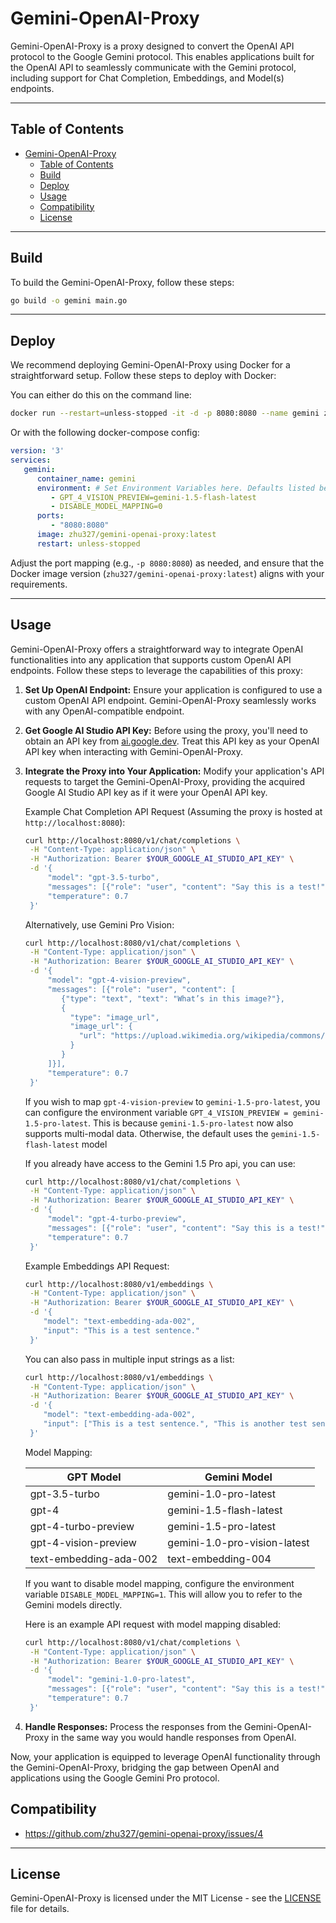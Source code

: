 # Gemini-OpenAI-Proxy

Gemini-OpenAI-Proxy is a proxy designed to convert the OpenAI API protocol to the Google Gemini protocol. This enables applications built for the OpenAI API to seamlessly communicate with the Gemini protocol, including support for Chat Completion, Embeddings, and Model(s) endpoints.

---

## Table of Contents

- [Gemini-OpenAI-Proxy](#gemini-openai-proxy)
  - [Table of Contents](#table-of-contents)
  - [Build](#build)
  - [Deploy](#deploy)
  - [Usage](#usage)
  - [Compatibility](#compatibility)
  - [License](#license)

---

## Build

To build the Gemini-OpenAI-Proxy, follow these steps:

```bash
go build -o gemini main.go
```

---

## Deploy

We recommend deploying Gemini-OpenAI-Proxy using Docker for a straightforward setup. Follow these steps to deploy with Docker:

   You can either do this on the command line:
   ```bash
   docker run --restart=unless-stopped -it -d -p 8080:8080 --name gemini zhu327/gemini-openai-proxy:latest
   ```

   Or with the following docker-compose config:
   ```yaml
   version: '3'
   services:
      gemini:
         container_name: gemini
         environment: # Set Environment Variables here. Defaults listed below
            - GPT_4_VISION_PREVIEW=gemini-1.5-flash-latest
            - DISABLE_MODEL_MAPPING=0
         ports:
            - "8080:8080"
         image: zhu327/gemini-openai-proxy:latest
         restart: unless-stopped
   ```

Adjust the port mapping (e.g., `-p 8080:8080`) as needed, and ensure that the Docker image version (`zhu327/gemini-openai-proxy:latest`) aligns with your requirements.

---

## Usage

Gemini-OpenAI-Proxy offers a straightforward way to integrate OpenAI functionalities into any application that supports custom OpenAI API endpoints. Follow these steps to leverage the capabilities of this proxy:

1. **Set Up OpenAI Endpoint:**
   Ensure your application is configured to use a custom OpenAI API endpoint. Gemini-OpenAI-Proxy seamlessly works with any OpenAI-compatible endpoint.

2. **Get Google AI Studio API Key:**
   Before using the proxy, you'll need to obtain an API key from [ai.google.dev](https://ai.google.dev). Treat this API key as your OpenAI API key when interacting with Gemini-OpenAI-Proxy.

3. **Integrate the Proxy into Your Application:**
   Modify your application's API requests to target the Gemini-OpenAI-Proxy, providing the acquired Google AI Studio API key as if it were your OpenAI API key.

   Example Chat Completion API Request (Assuming the proxy is hosted at `http://localhost:8080`):
   ```bash
   curl http://localhost:8080/v1/chat/completions \
    -H "Content-Type: application/json" \
    -H "Authorization: Bearer $YOUR_GOOGLE_AI_STUDIO_API_KEY" \
    -d '{
        "model": "gpt-3.5-turbo",
        "messages": [{"role": "user", "content": "Say this is a test!"}],
        "temperature": 0.7
    }'
   ```

   Alternatively, use Gemini Pro Vision:

   ```bash
   curl http://localhost:8080/v1/chat/completions \
    -H "Content-Type: application/json" \
    -H "Authorization: Bearer $YOUR_GOOGLE_AI_STUDIO_API_KEY" \
    -d '{
        "model": "gpt-4-vision-preview",
        "messages": [{"role": "user", "content": [
           {"type": "text", "text": "What’s in this image?"},
           {
             "type": "image_url",
             "image_url": {
               "url": "https://upload.wikimedia.org/wikipedia/commons/thumb/d/dd/Gfp-wisconsin-madison-the-nature-boardwalk.jpg/2560px-Gfp-wisconsin-madison-the-nature-boardwalk.jpg"
             }
           }
        ]}],
        "temperature": 0.7
    }'
   ```
   If you wish to map `gpt-4-vision-preview` to `gemini-1.5-pro-latest`, you can configure the environment variable `GPT_4_VISION_PREVIEW = gemini-1.5-pro-latest`. This is because `gemini-1.5-pro-latest` now also supports multi-modal data. Otherwise, the default uses the `gemini-1.5-flash-latest` model

   If you already have access to the Gemini 1.5 Pro api, you can use:

   ```bash
   curl http://localhost:8080/v1/chat/completions \
    -H "Content-Type: application/json" \
    -H "Authorization: Bearer $YOUR_GOOGLE_AI_STUDIO_API_KEY" \
    -d '{
        "model": "gpt-4-turbo-preview",
        "messages": [{"role": "user", "content": "Say this is a test!"}],
        "temperature": 0.7
    }'
   ```

   Example Embeddings API Request:

   ```bash
   curl http://localhost:8080/v1/embeddings \
    -H "Content-Type: application/json" \
    -H "Authorization: Bearer $YOUR_GOOGLE_AI_STUDIO_API_KEY" \
    -d '{
       "model": "text-embedding-ada-002",
       "input": "This is a test sentence."
    }'
   ```

   You can also pass in multiple input strings as a list:

   ```bash
   curl http://localhost:8080/v1/embeddings \
    -H "Content-Type: application/json" \
    -H "Authorization: Bearer $YOUR_GOOGLE_AI_STUDIO_API_KEY" \
    -d '{
       "model": "text-embedding-ada-002",
       "input": ["This is a test sentence.", "This is another test sentence"]
    }'
   ```

   Model Mapping:

   | GPT Model | Gemini Model |
   |---|---|
   | gpt-3.5-turbo | gemini-1.0-pro-latest |
   | gpt-4 | gemini-1.5-flash-latest |
   | gpt-4-turbo-preview | gemini-1.5-pro-latest |
   | gpt-4-vision-preview | gemini-1.0-pro-vision-latest |
   | text-embedding-ada-002 | text-embedding-004 |

   If you want to disable model mapping, configure the environment variable `DISABLE_MODEL_MAPPING=1`. This will allow you to refer to the Gemini models directly.

   Here is an example API request with model mapping disabled:
   ```bash
   curl http://localhost:8080/v1/chat/completions \
    -H "Content-Type: application/json" \
    -H "Authorization: Bearer $YOUR_GOOGLE_AI_STUDIO_API_KEY" \
    -d '{
        "model": "gemini-1.0-pro-latest",
        "messages": [{"role": "user", "content": "Say this is a test!"}],
        "temperature": 0.7
    }'
   ```

4. **Handle Responses:**
   Process the responses from the Gemini-OpenAI-Proxy in the same way you would handle responses from OpenAI.

Now, your application is equipped to leverage OpenAI functionality through the Gemini-OpenAI-Proxy, bridging the gap between OpenAI and applications using the Google Gemini Pro protocol.

## Compatibility

- <https://github.com/zhu327/gemini-openai-proxy/issues/4>

---

## License

Gemini-OpenAI-Proxy is licensed under the MIT License - see the [LICENSE](LICENSE) file for details.